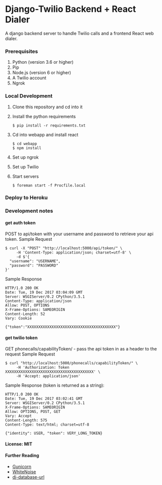 # Django-Twilio Backend + React Dialer
A django backend server to handle Twilio calls and a frontend React web dialer.

### Prerequisites
1. Python (version 3.6 or higher)
2. Pip
3. Node.js (version 6 or higher)
4. A Twilio account
5. Ngrok

### Local Development
1. Clone this repository and cd into it
2. Install the python requirements

    ```
    $ pip install -r requirements.txt
    ```

3. Cd into webapp and install react

    ```
    $ cd webapp
    $ npm install
    ```

4. Set up ngrok

5. Set up Twilio

6. Start servers
    ```
    $ foreman start -f Procfile.local
    ```

### Deploy to Heroku


### Development notes
#### get auth token
POST to api/token with your username and password to retrieve your api token.
Sample Request

    $ curl -X "POST" "http://localhost:5000/api/token/" \
         -H 'Content-Type: application/json; charset=utf-8' \
         -d $'{
      "username": "USERNAME",
      "password": "PASSWORD"
    }'

Sample Response

    HTTP/1.0 200 OK
    Date: Tue, 19 Dec 2017 03:04:09 GMT
    Server: WSGIServer/0.2 CPython/3.5.1
    Content-Type: application/json
    Allow: POST, OPTIONS
    X-Frame-Options: SAMEORIGIN
    Content-Length: 52
    Vary: Cookie
    
    {"token":"XXXXXXXXXXXXXXXXXXXXXXXXXXXXXXXXXXXXXXXX"}

#### get twilio token
GET phonecalls/capabilityToken/ - pass the api token in as a header to the request
Sample Request

    $ curl "http://localhost:5000/phonecalls/capabilityToken/" \
         -H 'Authorization: Token XXXXXXXXXXXXXXXXXXXXXXXXXXXXXXXXXXXXXXXX' \
         -H 'Accept: application/json'

Sample Response (token is returned as a string):

    HTTP/1.0 200 OK
    Date: Tue, 19 Dec 2017 03:02:41 GMT
    Server: WSGIServer/0.2 CPython/3.5.1
    X-Frame-Options: SAMEORIGIN
    Allow: OPTIONS, POST, GET
    Vary: Accept
    Content-Length: 575
    Content-Type: text/html; charset=utf-8
    
    {"identity": USER, "token": VERY_LONG_TOKEN}


#### License: MIT

#### Further Reading

- [Gunicorn](https://warehouse.python.org/project/gunicorn/)
- [WhiteNoise](https://warehouse.python.org/project/whitenoise/)
- [dj-database-url](https://warehouse.python.org/project/dj-database-url/)
